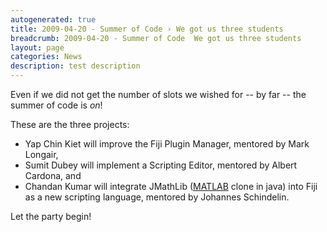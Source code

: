 ```yaml
---
autogenerated: true
title: 2009-04-20 - Summer of Code › We got us three students
breadcrumb: 2009-04-20 - Summer of Code  We got us three students
layout: page
categories: News
description: test description
---
```


Even if we did not get the number of slots we wished for -- by far -- the summer of code is *on*!

These are the three projects:

-   Yap Chin Kiet will improve the Fiji Plugin Manager, mentored by Mark Longair,
-   Sumit Dubey will implement a Scripting Editor, mentored by Albert Cardona, and
-   Chandan Kumar will integrate JMathLib ([MATLAB](MATLAB) clone in java) into Fiji as a new scripting language, mentored by Johannes Schindelin.

Let the party begin!


